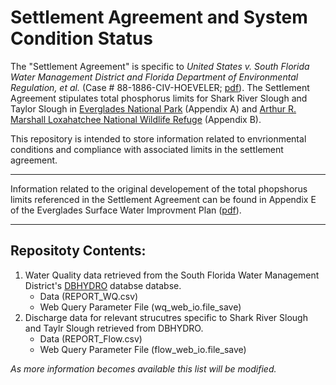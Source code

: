 # Settlement Agreement and System Condition Status

The "Settlement Agreement" is specific to _United States v. South Florida Water Management District and Florida Department of Environmental Regulation, et al._ (Case # 88-1886-CIV-HOEVELER; [pdf](http://publicfiles.dep.state.fl.us/owp/SA_AppA_Subteam/U%20S%20%20v%20%20SFWMD%20%20DEP%20Modified%20Settlement%20Agreement.pdf)). The Settlement Agreement stipulates total phosphorus limits for Shark River Slough and Taylor Slough in [Everglades National Park](https://goo.gl/maps/xosmyo5en8T2) (Appendix A) and [Arthur R. Marshall Loxahatchee National Wildlife Refuge](https://goo.gl/maps/ASNeKno7BTr) (Appendix B). 

This repository is intended to store information related to envrionmental conditions and compliance with associated limits in the settlement agreement. 

***
Information related to the original developement of the total phopshorus limits referenced in the Settlement Agreement can be found in Appendix E of the Everglades Surface Water Improvment Plan ([pdf](http://publicfiles.dep.state.fl.us/owp/SA_AppA_Subteam/Everglades%20SWIM%20Plan%20Appendix%20E.pdf)). 

***
## Repositoty Contents:
1. Water Quality data retrieved from the South Florida Water Management District's [DBHYDRO](http://my.sfwmd.gov/dbhydroplsql/show_dbkey_info.main_menu) databse databse.
    - Data (REPORT_WQ.csv)
    - Web Query Parameter File (wq_web_io.file_save)
2. Discharge data for relevant strucutres specific to Shark River Slough and Taylr Slough retrieved from DBHYDRO.
    - Data (REPORT_Flow.csv)
    - Web Query Parameter File (flow_web_io.file_save)

_As more information becomes available this list will be modified._

